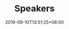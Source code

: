 ---
title: "Speakers"
date: 2019-09-10T13:51:25+06:00
draft: false
description: "this is meta description"
---